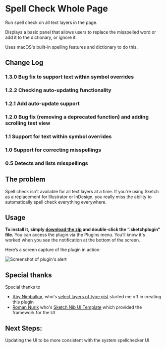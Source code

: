 # Spell Check Whole Page
Run spell check on all text layers in the page.

Displays a basic panel that allows users to replace the misspelled word or add it to the dictionary, or ignore it.

Uses macOS's built-in spelling features and dictionary to do this.

## Change Log

### 1.3.0 Bug fix to support text within symbol overrides
### 1.2.2 Checking auto-updating functionality
### 1.2.1 Add auto-update support
### 1.2.0 Bug fix (removing a deprecated function) and adding scrolling text view
### 1.1 Support for text within symbol overrides
### 1.0 Support for correcting misspellings
### 0.5 Detects and lists misspellings

## The problem
Spell check isn't available for all text layers at a time. If you're using Sketch as a replacement for Illustrator or InDesign, you really miss the ability to automatically spell check everything everywhere.

## Usage
**To install it, simply [download the zip](https://github.com/tallwave/sketch-spellcheck-all-layers/archive/master.zip) and double-click the “.sketchplugin” file.** You can access the plugin via the Plugins menu. You’ll know it's worked when you see the notification at the bottom of the screen.

Here’s a screen capture of the plugin in action:

<img src="images/alert-screenshot.png" alt="Screenshot of plugin's alert">

## Special thanks

Special thanks to

- [Aby Nimbalkar](https://github.com/abynim), who's [select layers of type gist](https://gist.github.com/abynim/04f88d5e4fe47118bfe3#file-sketch-plugin-snippet-select-layers-of-type-js) started me off in creating this plugin
- [Roman Nurik](https://github.com/romannurik) who's [Sketch Nib UI Template](https://github.com/romannurik/Sketch-NibUITemplatePlugin) which provided the framework for the UI

## Next Steps:

Updating the UI to be more consistent with the system spellchecker UI.
